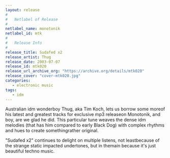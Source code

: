 ```yaml
---
layout: release
#
#   Netlabel of Release
#
netlabel_name: monotonik
netlabel_id: mtk
#
#   Release Info
#
release_title: Sudafed x2
release_artist: Thug
release_date: 2003-07-07
release_id: mtk020
release_url_archive_org: "https://archive.org/details/mtk020"
release_cover: "cover-mtk020.jpg"
categories:
   - electronic music
tags:
   - idm
---
```

Australian idm wonderboy Thug, aka Tim Koch, lets us borrow some moreof his latest and greatest tracks for exclusive mp3 releaseon Monotonik, and boy, are we glad he did. This particular tune weaves the dense idm melodies (that has him compared to early Black Dog) with complex rhythms and hues to create somethingrather original.

"Sudafed x2" continues to delight on multiple listens, not leastbecause of the strange static impacted undertones, but in themain because it's just beautiful techno music.
